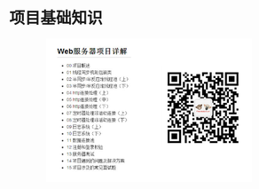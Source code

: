 项目基础知识
===============

<div align=center><img src="https://github.com/twomonkeyclub/TinyWebServer/blob/master/root/test1.jpg" height="258"/> </div>